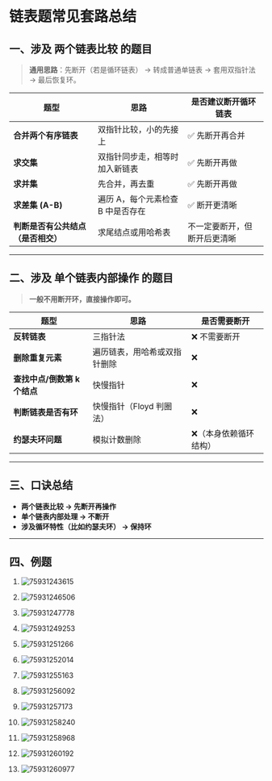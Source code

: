 # 链表题常见套路总结

## 一、涉及 两个链表比较 的题目
> **通用思路**：先断开（若是循环链表） → 转成普通单链表 → 套用双指针法 → 最后恢复环。

| 题型                               | 思路                              | 是否建议断开循环链表         |
| ---------------------------------- | --------------------------------- | ---------------------------- |
| **合并两个有序链表**               | 双指针比较，小的先接上            | ✅ 先断开再合并               |
| **求交集**                         | 双指针同步走，相等时加入新链表    | ✅ 先断开再做                 |
| **求并集**                         | 先合并，再去重                    | ✅ 先断开再做                 |
| **求差集 (A-B)**                   | 遍历 A，每个元素检查 B 中是否存在 | ✅ 断开更清晰                 |
| **判断是否有公共结点（是否相交）** | 求尾结点或用哈希表                | 不一定要断开，但断开后更清晰 |

---

## 二、涉及 单个链表内部操作 的题目
> **一般不用断开环，直接操作即可。**

| 题型                         | 思路                         | 是否需要断开          |
| ---------------------------- | ---------------------------- | --------------------- |
| **反转链表**                 | 三指针法                     | ❌ 不需要断开          |
| **删除重复元素**             | 遍历链表，用哈希或双指针删除 | ❌                     |
| **查找中点/倒数第 k 个结点** | 快慢指针                     | ❌                     |
| **判断链表是否有环**         | 快慢指针（Floyd 判圈法）     | ❌                     |
| **约瑟夫环问题**             | 模拟计数删除                 | ❌（本身依赖循环结构） |

---

## 三、口诀总结
- **两个链表比较 → 先断开再操作**  
- **单个链表内部处理 → 不断开**  
- **涉及循环特性（比如约瑟夫环） → 保持环**  

---

## 四、例题

1. ![75931243615](C:\Users\24982\AppData\Local\Temp\1759312436154.png)

2. ![75931246506](C:\Users\24982\AppData\Local\Temp\1759312465060.png)

3. ![75931247778](C:\Users\24982\AppData\Local\Temp\1759312477786.png)

4. ![75931249253](C:\Users\24982\AppData\Local\Temp\1759312492532.png)

5. ![75931251266](C:\Users\24982\AppData\Local\Temp\1759312512668.png)

6. ![75931252014](C:\Users\24982\AppData\Local\Temp\1759312520147.png)

7. ![75931255163](C:\Users\24982\AppData\Local\Temp\1759312551636.png)

8. ![75931256092](C:\Users\24982\AppData\Local\Temp\1759312560927.png)

9. ![75931257173](C:\Users\24982\AppData\Local\Temp\1759312571730.png)

10. ![75931258240](C:\Users\24982\AppData\Local\Temp\1759312582406.png)

11. ![75931258968](C:\Users\24982\AppData\Local\Temp\1759312589684.png)

12. ![75931260192](C:\Users\24982\AppData\Local\Temp\1759312601929.png)

13. ![75931260977](C:\Users\24982\AppData\Local\Temp\1759312609773.png)

    ​





